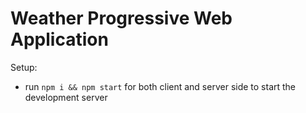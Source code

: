 # Weather Progressive Web Application
Setup:
- run ```npm i && npm start``` for both client and server side to start the development server
